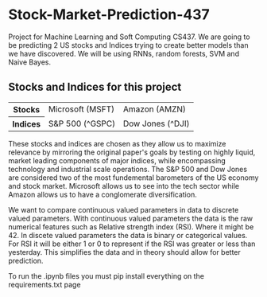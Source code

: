 # Stock-Market-Prediction-437
Project for Machine Learning and Soft Computing CS437. We are going to be predicting 2 US stocks and Indices trying to create better models than we have discovered. We will be using RNNs, random forests, SVM and Naive Bayes.

## Stocks and Indices for this project 
<table>
  <tr>
    <th>Stocks</th>
    <td>Microsoft (MSFT)</td>
    <td>Amazon (AMZN)</td>
  </tr>

  <tr>
    <th>Indices</th>
    <td>S&P 500 (^GSPC)</td>
    <td>Dow Jones (^DJI)</td>
  </tr>
</table>

<p>These stocks and indices are chosen as they allow us to maximize relevance by mirroring the original paper's goals by testing on highly liquid, market leading components of major indices, while encompassing technology and industrial scale operations. The S&P 500 and Dow Jones are considered two of the most fundemental barometers of the US economy and stock market. Microsoft allows us to see into the tech sector while Amazon allows us to have a conglomerate diversification.</p>

<p>We want to compare continuous valued parameters in data to discrete valued parameters. With continuous valued parameters the data is the raw numerical features such as Relative strength index (RSI). Where it might be 42. In discete valued parameters the data is binary or categorical values. For RSI it will be either 1 or 0 to represent if the RSI was greater or less than yesterday. This simplifies the data and in theory should allow for better prediction. </p>

<p>To run the .ipynb files you must pip install everything on the requirements.txt page<p>
